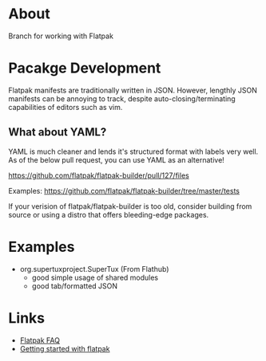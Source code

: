 # About
Branch for working with Flatpak

# Pacakge Development
Flatpak manifests are traditionally written in JSON. However, lengthly JSON manifests can be annoying to track, despite auto-closing/terminating
capabilities of editors such as vim. 

## What about YAML?
YAML is much cleaner and lends it's structured format with labels very well. As of the below pull request, you can use YAML as an alternative!

https://github.com/flatpak/flatpak-builder/pull/127/files

Examples: https://github.com/flatpak/flatpak-builder/tree/master/tests

If your verision of flatpak/flatpak-builder is too old, consider building from source or using a distro that offers bleeding-edge packages.

# Examples

* org.supertuxproject.SuperTux (From Flathub)
  * good simple usage of shared modules
  * good tab/formatted JSON

# Links

* [Flatpak FAQ](http://flatpak.org/faq.html)
* [Getting started with flatpak](http://flatpak.org/getting.html)

